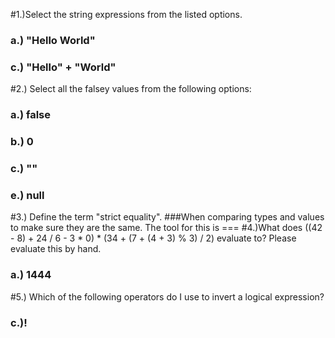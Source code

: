 #1.)Select the string expressions from the listed options.
### a.) "Hello World"
### c.) "Hello" + "World"
#2.) Select all the falsey values from the following options:
### a.) false
### b.) 0
### c.) ""
### e.) null
#3.) Define the term "strict equality".
###When comparing types and values to make sure they are the same. The tool for this is ===
#4.)What does ((42 - 8) + 24 / 6 - 3 * 0) * (34 + (7 + (4 + 3) % 3) / 2) evaluate to? Please evaluate this by hand.
###  a.) 1444
#5.) Which of the following operators do I use to invert a logical expression?
### c.)!
